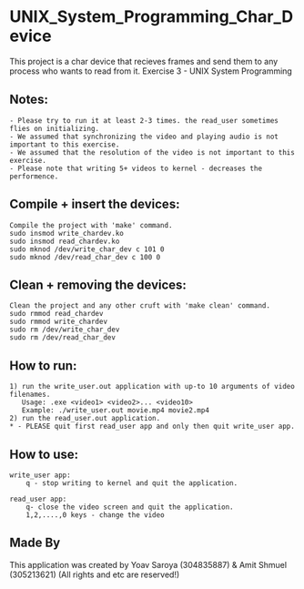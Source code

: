 # UNIX_System_Programming_Char_Device
This project is a char device that recieves frames and send them to any process who wants to read from it.
Exercise 3 - UNIX System Programming

## Notes:
	- Please try to run it at least 2-3 times. the read_user sometimes flies on initializing.
	- We assumed that synchronizing the video and playing audio is not important to this exercise.
	- We assumed that the resolution of the video is not important to this exercise.
	- Please note that writing 5+ videos to kernel - decreases the performence.
	
## Compile + insert the devices:
	Compile the project with 'make' command.
	sudo insmod write_chardev.ko
	sudo insmod read_chardev.ko
	sudo mknod /dev/write_char_dev c 101 0
	sudo mknod /dev/read_char_dev c 100 0
	
## Clean + removing the devices:
	Clean the project and any other cruft with 'make clean' command.
	sudo rmmod read_chardev
	sudo rmmod write_chardev
	sudo rm /dev/write_char_dev
	sudo rm /dev/read_char_dev
	
## How to run:
	1) run the write_user.out application with up-to 10 arguments of video filenames.
	   Usage: .exe <video1> <video2>... <video10>
	   Example: ./write_user.out movie.mp4 movie2.mp4
	2) run the read_user.out application.
	* - PLEASE quit first read_user app and only then quit write_user app.
	
## How to use:

	write_user app:
		q - stop writing to kernel and quit the application.

	read_user app:
		q- close the video screen and quit the application.
		1,2,....,0 keys - change the video

## Made By
This application was created by Yoav Saroya (304835887) & Amit Shmuel (305213621) (All rights and etc are reserved!)
